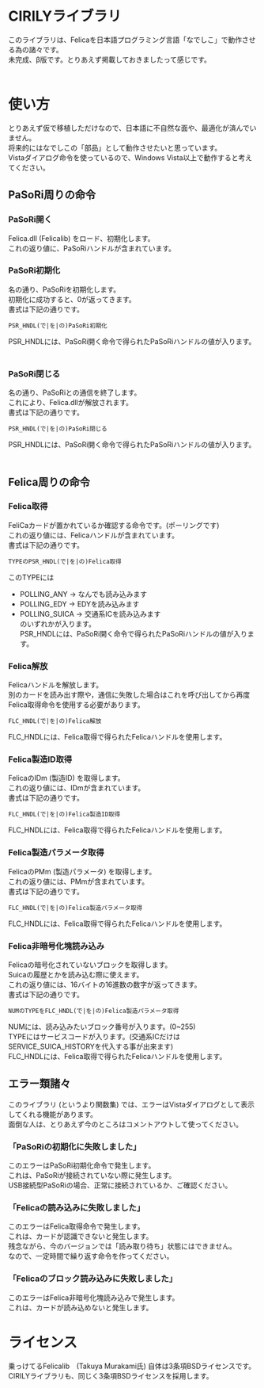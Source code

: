# CIRILYライブラリ
このライブラリは、Felicaを日本語プログラミング言語「なでしこ」で動作させる為の諸々です。  
未完成、β版です。とりあえず掲載しておきましたって感じです。  
　　
# 使い方
とりあえず仮で移植しただけなので、日本語に不自然な面や、最適化が済んでいません。  
将来的にはなでしこの「部品」として動作させたいと思っています。  
Vistaダイアログ命令を使っているので、Windows Vista以上で動作すると考えてください。  

## PaSoRi周りの命令
### PaSoRi開く
Felica.dll (Felicalib) をロード、初期化します。  
これの返り値に、PaSoRiハンドルが含まれています。  

### PaSoRi初期化
名の通り、PaSoRiを初期化します。  
初期化に成功すると、0が返ってきます。  
書式は下記の通りです。  
~~~
PSR_HNDL(で|を|の)PaSoRi初期化
~~~
PSR_HNDLには、PaSoRi開く命令で得られたPaSoRiハンドルの値が入ります。  
　　
### PaSoRi閉じる
名の通り、PaSoRiとの通信を終了します。  
これにより、Felica.dllが解放されます。  
書式は下記の通りです。　　
~~~
PSR_HNDL(で|を|の)PaSoRi閉じる
~~~
PSR_HNDLには、PaSoRi開く命令で得られたPaSoRiハンドルの値が入ります。  
　　
## Felica周りの命令
### Felica取得
FeliCaカードが置かれているか確認する命令です。(ポーリングです)  
これの返り値には、Felicaハンドルが含まれています。  
書式は下記の通りです。  
~~~
TYPEのPSR_HNDL(で|を|の)Felica取得
~~~
このTYPEには  
- POLLING_ANY → なんでも読み込みます  
- POLLING_EDY → EDYを読み込みます  
- POLLING_SUICA → 交通系ICを読み込みます  
のいずれかが入ります。  
PSR_HNDLには、PaSoRi開く命令で得られたPaSoRiハンドルの値が入ります。  

### Felica解放
Felicaハンドルを解放します。  
別のカードを読み出す際や，通信に失敗した場合はこれを呼び出してから再度Felica取得命令を使用する必要があります。  
~~~
FLC_HNDL(で|を|の)Felica解放
~~~
FLC_HNDLには、Felica取得で得られたFelicaハンドルを使用します。  

### Felica製造ID取得
FelicaのIDm (製造ID) を取得します。  
これの返り値には、IDmが含まれています。  
書式は下記の通りです。　　
~~~
FLC_HNDL(で|を|の)Felica製造ID取得
~~~
FLC_HNDLには、Felica取得で得られたFelicaハンドルを使用します。  

### Felica製造パラメータ取得
FelicaのPMm (製造パラメータ) を取得します。  
これの返り値には、PMmが含まれています。  
書式は下記の通りです。  
~~~
FLC_HNDL(で|を|の)Felica製造パラメータ取得
~~~
FLC_HNDLには、Felica取得で得られたFelicaハンドルを使用します。  

### Felica非暗号化塊読み込み
Felicaの暗号化されていないブロックを取得します。  
Suicaの履歴とかを読み込む際に使えます。  
これの返り値には、16バイトの16進数の数字が返ってきます。  
書式は下記の通りです。  
~~~
NUMのTYPEをFLC_HNDL(で|を|の)Felica製造パラメータ取得
~~~
NUMには、読み込みたいブロック番号が入ります。(0~255)  
TYPEにはサービスコードが入ります。(交通系ICだけはSERVICE_SUICA_HISTORYを代入する事が出来ます)  
FLC_HNDLには、Felica取得で得られたFelicaハンドルを使用します。  

## エラー類諸々
このライブラリ (というより関数集) では、エラーはVistaダイアログとして表示してくれる機能があります。  
面倒な人は、とりあえず今のところはコメントアウトして使ってください。  

### 「PaSoRiの初期化に失敗しました」
このエラーはPaSoRi初期化命令で発生します。  
これは、PaSoRiが接続されていない際に発生します。  
USB接続型PaSoRiの場合、正常に接続されているか、ご確認ください。  

### 「Felicaの読み込みに失敗しました」
このエラーはFelica取得命令で発生します。  
これは、カードが認識できないと発生します。  
残念ながら、今のバージョンでは「読み取り待ち」状態にはできません。  
なので、一定時間で繰り返す命令を作ってください。  

### 「Felicaのブロック読み込みに失敗しました」
このエラーはFelica非暗号化塊読み込みで発生します。  
これは、カードが読み込めないと発生します。  

# ライセンス
乗っけてるFelicalib　(Takuya Murakami氏) 自体は3条項BSDライセンスです。  
CIRILYライブラリも、同じく3条項BSDライセンスを採用します。　　

